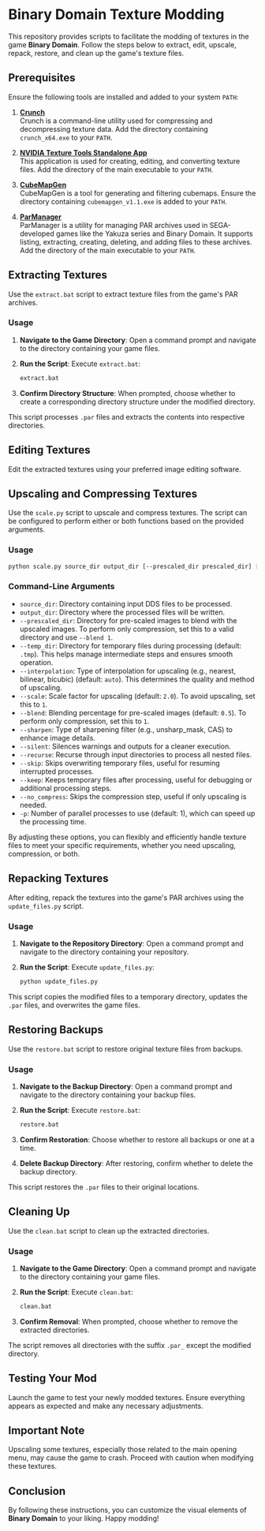 # Binary Domain Texture Modding

This repository provides scripts to facilitate the modding of textures in the game **Binary Domain**. Follow the steps below to extract, edit, upscale, repack, restore, and clean up the game's texture files.

## Prerequisites

Ensure the following tools are installed and added to your system `PATH`:

1. [**Crunch**](https://github.com/BinomialLLC/crunch/raw/master/bin/crunch_x64.exe)  
   Crunch is a command-line utility used for compressing and decompressing texture data. Add the directory containing `crunch_x64.exe` to your `PATH`.

2. [**NVIDIA Texture Tools Standalone App**](https://developer.nvidia.com/downloads/texture-tools-standalone-app)  
   This application is used for creating, editing, and converting texture files. Add the directory of the main executable to your `PATH`.

3. [**CubeMapGen**](https://gpuopen.com/wp-content/uploads/2017/01/cubemapgen_v1.1.exe)  
   CubeMapGen is a tool for generating and filtering cubemaps. Ensure the directory containing `cubemapgen_v1.1.exe` is added to your `PATH`.

4. [**ParManager**](https://github.com/Kaplas80/ParManager/releases)  
   ParManager is a utility for managing PAR archives used in SEGA-developed games like the Yakuza series and Binary Domain. It supports listing, extracting, creating, deleting, and adding files to these archives. Add the directory of the main executable to your `PATH`.

## Extracting Textures

Use the `extract.bat` script to extract texture files from the game's PAR archives.

### Usage

1. **Navigate to the Game Directory**: Open a command prompt and navigate to the directory containing your game files.
2. **Run the Script**: Execute `extract.bat`:

    ```sh
    extract.bat
    ```

3. **Confirm Directory Structure**: When prompted, choose whether to create a corresponding directory structure under the modified directory.

This script processes `.par` files and extracts the contents into respective directories.

## Editing Textures

Edit the extracted textures using your preferred image editing software.

## Upscaling and Compressing Textures

Use the `scale.py` script to upscale and compress textures. The script can be configured to perform either or both functions based on the provided arguments.

### Usage

```sh
python scale.py source_dir output_dir [--prescaled_dir prescaled_dir] [--temp_dir temp_dir] [--interpolation interpolation] [--scale scale] [--blend blend] [--sharpen sharpen] [--silent] [--recurse] [--skip] [--keep] [--no_compress] [-p processes]
```

### Command-Line Arguments

- `source_dir`: Directory containing input DDS files to be processed.
- `output_dir`: Directory where the processed files will be written.
- `--prescaled_dir`: Directory for pre-scaled images to blend with the upscaled images. To perform only compression, set this to a valid directory and use `--blend 1`.
- `--temp_dir`: Directory for temporary files during processing (default: `.tmp`). This helps manage intermediate steps and ensures smooth operation.
- `--interpolation`: Type of interpolation for upscaling (e.g., nearest, bilinear, bicubic) (default: `auto`). This determines the quality and method of upscaling.
- `--scale`: Scale factor for upscaling (default: `2.0`). To avoid upscaling, set this to `1`.
- `--blend`: Blending percentage for pre-scaled images (default: `0.5`). To perform only compression, set this to `1`.
- `--sharpen`: Type of sharpening filter (e.g., unsharp_mask, CAS) to enhance image details.
- `--silent`: Silences warnings and outputs for a cleaner execution.
- `--recurse`: Recurse through input directories to process all nested files.
- `--skip`: Skips overwriting temporary files, useful for resuming interrupted processes.
- `--keep`: Keeps temporary files after processing, useful for debugging or additional processing steps.
- `--no_compress`: Skips the compression step, useful if only upscaling is needed.
- `-p`: Number of parallel processes to use (default: 1), which can speed up the processing time.

By adjusting these options, you can flexibly and efficiently handle texture files to meet your specific requirements, whether you need upscaling, compression, or both.

## Repacking Textures

After editing, repack the textures into the game's PAR archives using the `update_files.py` script.

### Usage

1. **Navigate to the Repository Directory**: Open a command prompt and navigate to the directory containing your repository.
2. **Run the Script**: Execute `update_files.py`:

    ```sh
    python update_files.py
    ```

This script copies the modified files to a temporary directory, updates the `.par` files, and overwrites the game files.

## Restoring Backups

Use the `restore.bat` script to restore original texture files from backups.

### Usage

1. **Navigate to the Backup Directory**: Open a command prompt and navigate to the directory containing your backup files.
2. **Run the Script**: Execute `restore.bat`:

    ```sh
    restore.bat
    ```

3. **Confirm Restoration**: Choose whether to restore all backups or one at a time.
4. **Delete Backup Directory**: After restoring, confirm whether to delete the backup directory.

This script restores the `.par` files to their original locations.

## Cleaning Up

Use the `clean.bat` script to clean up the extracted directories.

### Usage

1. **Navigate to the Game Directory**: Open a command prompt and navigate to the directory containing your game files.
2. **Run the Script**: Execute `clean.bat`:

    ```sh
    clean.bat
    ```

3. **Confirm Removal**: When prompted, choose whether to remove the extracted directories.

The script removes all directories with the suffix `.par_` except the modified directory.

## Testing Your Mod

Launch the game to test your newly modded textures. Ensure everything appears as expected and make any necessary adjustments.

## Important Note

Upscaling some textures, especially those related to the main opening menu, may cause the game to crash. Proceed with caution when modifying these textures.

## Conclusion

By following these instructions, you can customize the visual elements of **Binary Domain** to your liking. Happy modding!